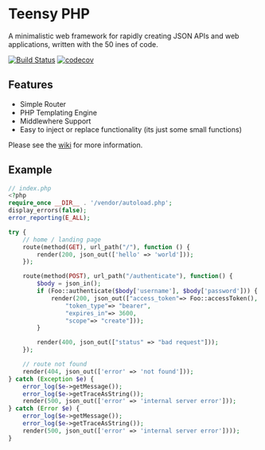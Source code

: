 # Teensy PHP

A minimalistic web framework for rapidly creating JSON APIs and web applications, written with the 50 ines of code.

[![Build Status](https://travis-ci.org/daniel-samson/teensyphp.svg?branch=master)](https://travis-ci.org/daniel-samson/teensyphp)
[![codecov](https://codecov.io/gh/daniel-samson/teensyphp/branch/master/graph/badge.svg)](https://codecov.io/gh/daniel-samson/teensyphp)


## Features
- Simple Router
- PHP Templating Engine
- Middlewhere Support
- Easy to inject or replace functionality (its just some small functions)

Please see the [wiki](https://github.com/daniel-samson/teensyphp/wiki) for more information.


## Example
```php
// index.php
<?php
require_once __DIR__ . '/vendor/autoload.php';
display_errors(false);
error_reporting(E_ALL);

try {
    // home / landing page
    route(method(GET), url_path("/"), function () {
        render(200, json_out(['hello' => 'world']));
    });

    route(method(POST), url_path("/authenticate"), function() {
        $body = json_in();
        if (Foo::authenticate($body['username'], $body['password'])) {
            render(200, json_out(["access_token"=> Foo::accessToken(),
                "token_type"=> "bearer",
                "expires_in"=> 3600,
                "scope"=> "create"]));
        }

        render(400, json_out(["status" => "bad request"]));
    });

    // route not found
    render(404, json_out(['error' => 'not found']));
} catch (Exception $e) {
    error_log($e->getMessage());
    error_log($e->getTraceAsString());
    render(500, json_out(['error' => 'internal server error']));
} catch (Error $e) {
    error_log($e->getMessage());
    error_log($e->getTraceAsString());
    render(500, json_out(['error' => 'internal server error'])));
}
 
```

